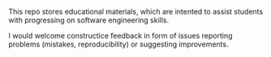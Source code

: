 This repo stores educational materials, which are intented to assist students with progressing on software engineering skills.

I would welcome constructice feedback in form of issues reporting problems (mistakes, reproducibility) or suggesting improvements.
